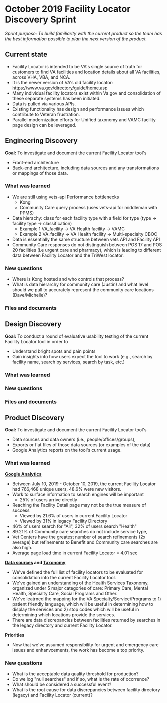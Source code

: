 # October 2019 Facility Locator Discovery Sprint
_Sprint purpose: To build familiarity with the current product so the team has the best information possible to plan the next version of the product._

## Current state
- Facility Locator is intended to be VA's single source of truth for customers to find VA facilities and location details about all VA facilities, across VHA, VBA, and NCA. 
- It is the newer version of VA's old facility locator: https://www.va.gov/directory/guide/home.asp
- Many individual facility locators exist within Va.gov and consolidation of these separate systems has been initiated. 
- Data is pulled via various APIs. 
- Existing functionality has design and performance issues which contribute to Veteran frustration.
- Parallel modernization efforts for Unified taxonomy and VAMC facility page design can be leveraged. 

## Engineering Discovery
**Goal:** To investigate and document the current Facility Locator tool's
   - Front-end architecture
   - Back-end architecture, including data sources and any transformations or mappings of those data.

### What was learned
- We are still using vets-api
Performance bottlenecks
  - Kong
  - Community Care query process (uses vets-api for middleman with PPMS)
- Data hierachy: class for each facility type with a field for type (type -> facility type -> classification)
  - Example 1 VA_facility -> VA Health facility -> VAMC
  - Example 2 VA_facility -> VA Health facility -> Multi-specialty CBOC
- Data is essentially the same structure between vets API and Facility API
- Community Care responses do not distinguish between POS 17 and POS 20 facilities (i.e urgent care and pharmacy), which is leading to different data between Facility Locator and the TriWest locator.
  
### New questions
- Where is Kong hosted and who controls that process?
- What is data hierarchy for community care (Justin) and what level should we pull to accurately represent the community care locations (Dave/Michelle)? 

### Files and documents

## Design Discovery
**Goal:** To conduct a round of evaluative usability testing of the current Facility Locator tool in order to 
   - Understand bright spots and pain points 
   - Gain insights into how users expect the tool to work (e.g., search by facility name, search by services, search by task, etc.)

### What was learned
### New questions
### Files and documents

## Product Discovery
**Goal:** To investigate and document the current Facility Locator tool's  
   - Data sources and data owners (i.e., people/offices/groups),
   - Exports or flat files of those data sources (or examples of the data)
   - Google Analytics reports on the tool's current usage.

### What was learned
**[Google Analytics](https://github.com/department-of-veterans-affairs/va.gov-team/blob/master/products/facilities/facility-locator/research/discovery-sprints/analytics-baseline.md)**
- Between July 10, 2019 - October 10, 2019, the current Facility Locator had 766,468 unique users, 48.6% were new visitors. 
- Work to surface information to search engines will be important
  - 25% of users arrive directly
- Reaching the Facility Detail page may not be the true measure of success
  - Viewed by 21.6% of users in current Facility Locator 
  - Viewed by 31% in legacy Facility Directory 
- 46% of users search for "All", 32% of users search "Health" 
- 89.21% of Community care searches do not include service type, 
- Vet Centers have the greatest number of search refinements (2x average) but refinements to Benefit and Community care searches are also high. 
- Average page load time in current Facility Locator = 4.01 sec

**[Data sources](https://github.com/department-of-veterans-affairs/va.gov-team/tree/master/products/facilities/facility-locator/research/discovery-sprints/data-sources) and [Taxonomy](https://github.com/department-of-veterans-affairs/va.gov-team/tree/master/products/facilities/facility-locator/research/discovery-sprints/taxonomy)**
- We've defined the full list of facility locators to be evaluated for consolidation into the current Facility Locator tool. 
- We've gained an understanding of the Health Services Taxonomy, organized under 5 major categories of care: Primary Care, Mental Health, Specialty Care, Social Programs and Other. 
- We've leatrned the mapping for the VA Specialty/Service/Programs to 1) patient friendly language, which will be useful in determining how to display the services and 2) stop codes which will be useful in determining which locations provide the services.
- There are data discrepancies between facilities returned by searches in the legacy directory and current Facility Locator. 

**Priorities**
- Now that we've assumed responsibility for urgent and emergency care issues and enhanvcements, the work has become a top priority. 

### New questions
- What is the acceptable data quality threshold for production?
- Do we log "null searches" and if so, what is the rate of occrrence?
- What should be considered a successful event?
- What is the root cause for data discrepancies between facility directory (legacy) and Facility Locator (current)? 



